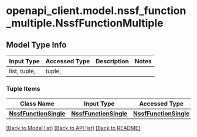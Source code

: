 # openapi_client.model.nssf_function_multiple.NssfFunctionMultiple

## Model Type Info
Input Type | Accessed Type | Description | Notes
------------ | ------------- | ------------- | -------------
list, tuple,  | tuple,  |  | 

### Tuple Items
Class Name | Input Type | Accessed Type | Description | Notes
------------- | ------------- | ------------- | ------------- | -------------
[**NssfFunctionSingle**](NssfFunctionSingle.md) | [**NssfFunctionSingle**](NssfFunctionSingle.md) | [**NssfFunctionSingle**](NssfFunctionSingle.md) |  | 

[[Back to Model list]](../../README.md#documentation-for-models) [[Back to API list]](../../README.md#documentation-for-api-endpoints) [[Back to README]](../../README.md)

